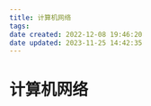```yaml
---
title: 计算机网络
tags: 
date created: 2022-12-08 19:46:20
date updated: 2023-11-25 14:42:35
---
```


# 计算机网络
